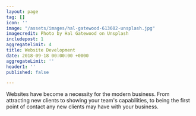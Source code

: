 ```yaml
---
layout: page
tag: []
icon: ''
image: "/assets/images/hal-gatewood-613602-unsplash.jpg"
imagecredit: Photo by Hal Gatewood on Unsplash
includepost: 1
aggregatelimit: 4
title: Website Development
date: 2018-09-18 00:00:00 +0000
aggregateLimit: ''
header1: ''
published: false

---
```

Websites have become a necessity for the modern business. From attracting new clients to showing your team's capabilities, to being the first point of contact any new clients may have with your business. 